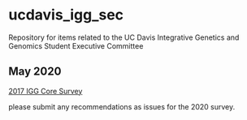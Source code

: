 # ucdavis_igg_sec
Repository for items related to the UC Davis Integrative Genetics and Genomics Student Executive Committee

## May 2020
[2017 IGG Core Survey](https://docs.google.com/forms/d/1XqeeJlyAYM_NgyJLHLqusIFPvRue1kItx2xK1PhawPg/)

please submit any recommendations as issues for the 2020 survey.
